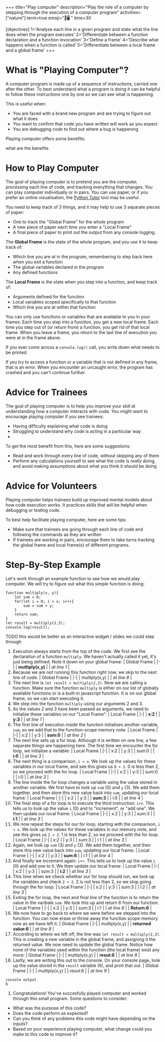 +++
title="Play computer"
description="Play the role of a computer by stepping through the execution of a computer program"
activities=["nature"]
term=true
emoji="🎲🖥️ "
time=30

[objectives]
    1='Analyse each line in a given program and state what the line does when the program executes'
    2='Differentiate between a function declaration and a function invocation'
    3='Define a frame'
    4='Describe what happens when a function is called'
    5='Differentiate between a local frame and a global frame'
+++


# What is "Playing Computer"?
A computer program is made up of a sequence of instructions, carried one after the other.
To best understand what a program is doing it can be helpful to follow these instructions one by one so we can see what is happening.

This is useful when:
* You are faced with a brand new program and are trying to figure out what it does
* You want to confirm that code you have written will work as you expect
* You are debugging code to find out where a bug is happening

Playing computer offers some benefits:

what are the benefits

# How to Play Computer
The goal of playing computer is to pretend you are the computer, processing each line of code, and tracking everything that changes.
You can play computer individually or in pairs. You can use paper, or if you prefer an online visualisation, the [Python Tutor](https://pythontutor.com/render.html#mode=display) tool may be useful. 

You need to keep track of 3 things, and it may help to use 3 separate pieces of paper:
* One to track the "Global Frame" for the whole program
* A new piece of paper each time you enter a "Local Frame"
* A final piece of paper to print out the output from any console logging.

The **Global Frame** is the state of the whole program, and you use it to keep track of:
* Which line you are at in the program, remembering to step back here when you exit a function
* The global variables declared in the program
* Any defined functions

The **Local Frame** is the state when you step into a function, and keep track of:
* Arguments defined for the function
* Local variables scoped specifically to that function
* Which line you are at within that function

You can only use functions or variables that are available to you in your frames.
Each time you step into a function, you get a new local frame.
Each time you step out of (or return from) a function, you get rid of that local frame.
When you leave a frame, you return to the last line of execution you were at in the frame above.

If you ever come across a `console.log()` call, you write down what needs to be printed.

If you try to access a function or a variable that is not defined in any frame, that is an error.
When you encounter an uncaught error, the program has crashed and you can't continue further.


# Advice for Trainees

The goal of playing computer is to help you improve your skill at understanding how a computer interacts with code.
You might want to encourage playing computer if you see trainees:
* Having difficulty explaining what code is doing
* Struggling to understand why code is acting in a particular way
* 


To get the most benefit from this, here are some suggestions:
* Read and work through every line of code, without skipping any of them
* Perform any calculations yourself to see what the code is _really_ doing, and avoid making assumptions about what you think it _should_ be doing


# Advice for Volunteers

Playing computer helps trainees build up improved mental models about how code execution works.
It practices skills that will be helpful when debugging or testing code.

To best help facilitate playing computer, here are some tips:
* Make sure that trainees are going through each line of code and following the commands as they are written
* If trainees are working in pairs, encourage them to take turns tracking the global frame and local frame(s) of different programs.



# Step-By-Step Example

Let's work through an example function to see how we would play computer.
We will try to figure out what this simple function is doing:

```
function multiply(x, y){
    let sum = 0;
    for(let i = 0; i < x; i++){
        sum = sum + y;
    }
    return sum;
}
let result = multiply(2,3);
console.log(result);
```

TODO this would be better as an interactive widget / slides we could step through

1. Execution always starts from the top of the code. We first see the declaration of a function `multiply`. We haven't actually called it yet, it's just being defined. Note it down on your global frame:
| Global Frame |
|-|
| **multiply(x,y)** |
| _at line 1_ |
1. Because we are not running this function right now, we skip to the next line of code.
| Global Frame |
|-|
| multiply(x,y) |
| _at line 8_ |
1. The next line is `let result = multiply(2,3)`. Now we are calling a function. Make sure the function `multiply` is either on our list of globally available functions or is a built-in javascript function. It is on our global frame, so we can start executing it.
1. We step into the function `multiply` using our arguments 2 and 3.
1. As the values 2 and 3 have been passed as arguments, we need to initialise these variables on our "Local Frame":
| Local Frame |
|-|
| **x:2** |
| **y:3** |
| _at line 1_ |
1. The first line of execution inside the function initialises another variable, `sum`, so we add that to the function-scope memory note:
| Local Frame |
|-|
| x:2 |
| y:3 |
| **sum:0** |
| _at line 2_ |
1. The next line sets up a for loop. Although it is written on one line, a few separate things are happening here. The first time we encounter the for loop, we initialise a variable:
| Local Frame |
|-|
| x:2 |
| y:3 |
| sum:0 |
| **i:0** |
| _at line 3_ |
1. The next thing is a comparison, `i < x`. We look up the values for these variables in our local frame, and see this gives us `0 < 2`. 0 is less than 2, so we proceed with the for loop.
| Local Frame |
|-|
| x:2 |
| y:3 |
| sum:0 |
| i:0 |
| _at line 3_ |
1. The line inside the for loop changes a variable using the value stored in another variable. We first have to look up `sum` (0) and `y` (3). We add them together, and then store this new value back into `sum`, updating our local frame:
| Local Frame |
|-|
| x:2 |
| y:3 |
| **sum:3** |
| i:0 |
| _at line 4_ |
1. The final step of a for loop is to execute the third instruction: `i++`. This tells us to look up the value `i` (0) and to "increment", or "add one". We then update our local frame:
| Local Frame |
|-|
| x:2 |
| y:3 |
| sum:3 |
| **i:1** |
| _at line 3_ |
1. We now repeat the steps for our for loop, starting with the comparison, `i < x`. We look up the values for these variables in our memory note, and see this gives us `1 < 2`. 1 is less than 2, so we proceed with the for loop.
| Local Frame |
|-|
| x:2 |
| y:3 |
| sum:3 |
| i:1 |
| _at line 3_ |
1. Again, we look up `sum` (3) and `y` (3). We add them together, and then store this new value back into `sum`, updating our local frame:
| Local Frame |
|-|
| x:2 |
| y:3 |
| **sum:6** |
| i:1 |
| _at line 4_ |
1. And finally we increment again: `i++`. This tells us to look up the value `i` (0) and add one to it. We then update our local frame:
| Local Frame |
|-|
| x:2 |
| y:3 |
| sum:3 |
| **i:2** |
| _at line 3_ |
1. This time when we check whether our for loop should run, we look up the variables and check `2 < 2`. 2 is not less than 2, so we stop going through the for loop.
| Local Frame |
|-|
| x:2 |
| y:3 |
| sum:3 |
| i:2 |
| _at line 3_ |
1. Exiting the for loop, the next and final line of the function is to return the value in the varibale `sum`. We look this up and return 6 from our function.
| Local Frame |
|-|
| x:2 |
| y:3 |
| sum:3 |
| i:1 |
| _at line 6_ |
| **Return:6** |
1. We now have to go back to where we were before we stepped into the function. You can now erase or throw away the function scope memory now as we have left it.
| Global Frame |
|-|
| multiply(x,y) |
| **returned value:6** |
| _at line 8_ |
1. According to where we left off, the line was `let result = multiply(2,3)`. This is creating a new variable in the global frame, and assigning it the returned value. We now need to update the global frame. Notice how none of the variables used within the function (the local frame) exist any more:
| Global Frame |
|-|
| multiply(x,y) |
| **resut:6** |
| _at line 8_ |
1. Lastly, we are writing this out to the console. On your console page, look up the value stored in the `result` variable (6), and print that out.
| Global Frame |
|-|
| multiply(x,y) |
| resut:6 |
| _at line 9_ |
```
console output
6
```
1. Congratulations! You've succesfully played computer and worked through this small program. Some questions to consider: 
* What was the purpose of this code?
* Does the code perform as expected?
* Can you think of any problems this code might have depending on the inputs?
* Based on your experience playing computer, what change could you make to this code to improve it?
